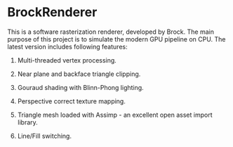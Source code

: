 # BrockRenderer
This is a software rasterization renderer, developed by Brock.
The main purpose of this project is to simulate the modern GPU pipeline on CPU.
The latest version includes following features:

1. Multi-threaded vertex processing.

2. Near plane and backface triangle clipping.

3. Gouraud shading with Blinn-Phong lighting.

4. Perspective correct texture mapping.

5. Triangle mesh loaded with Assimp - an excellent open asset import library.

6. Line/Fill switching.
 
